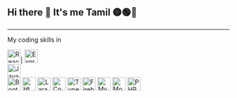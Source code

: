 ## Hi there 👋 It's me Tamil 🟡🟢🔴
---

My coding skills in
    
 
<img src="https://img.icons8.com/?size=100&id=123603&format=png&color=000000" alt="React JS" title="React JS" width="30">|
<img src="https://img.icons8.com/?size=100&id=z228V7A9QyTv&format=png&color=000000" alt="Express JS" title="Express JS" width="30">   
<img src="https://img.icons8.com/?size=100&id=hsPbhkOH4FMe&format=png&color=000000" alt="Javascript" title="Javascript" width="30">  
<img src="https://img.icons8.com/?size=100&id=g9mmSxx3SwAI&format=png&color=000000" alt="Bootstrap" width="30" title="Bootstrap"> 
<img src="https://img.icons8.com/?size=100&id=20909&format=png&color=000000" alt="Html 5" title="Html 5" width="30"/> 
<img src="https://img.icons8.com/?size=100&id=lRjcvhvtR81o&format=png&color=000000" alt="Laravel" title="Laravel" width="30"/>
<img src="https://img.icons8.com/?size=100&id=r4UrHt1gLC2t&format=png&color=000000" alt="Codeigniter" title="Codeigniter" width="30"/>
<img src="https://img.icons8.com/?size=100&id=wpZmKzk11AzJ&format=png&color=000000" alt="Typescript" title="Typescript" width="30"/>
<img src="https://img.icons8.com/?size=100&id=62452&format=png&color=000000" alt="Firebase" title="Firebase" width="30" />
<img src="https://img.icons8.com/?size=100&id=rgPSE6nAB766&format=png&color=000000" alt="Mysql" title="Mysql" width="30" />
<img src="https://img.icons8.com/?size=100&id=74402&format=png&color=000000" alt="Mongo DB" title="Mongo DB" width="30" />
<img src="https://img.icons8.com/?size=100&id=fAMVO_fuoOuC&format=png&color=000000" alt="PHP" title="PHP" width="30" />
